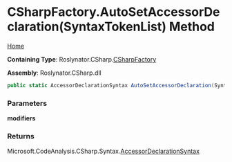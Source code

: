 <a name="_top"></a>

# CSharpFactory\.AutoSetAccessorDeclaration\(SyntaxTokenList\) Method

[Home](../../../../README.md#_top)

**Containing Type**: Roslynator\.CSharp\.[CSharpFactory](../README.md#_top)

**Assembly**: Roslynator\.CSharp\.dll

```csharp
public static AccessorDeclarationSyntax AutoSetAccessorDeclaration(SyntaxTokenList modifiers = default(SyntaxTokenList))
```

### Parameters

**modifiers**

### Returns

Microsoft\.CodeAnalysis\.CSharp\.Syntax\.[AccessorDeclarationSyntax](https://docs.microsoft.com/en-us/dotnet/api/microsoft.codeanalysis.csharp.syntax.accessordeclarationsyntax)

